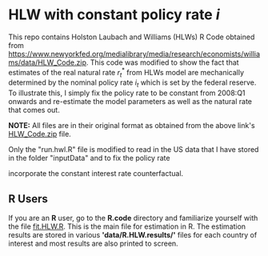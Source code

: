 # HLW with constant policy rate $i$






This repo contains Holston Laubach and Williams (HLWs) R Code obtained from https://www.newyorkfed.org/medialibrary/media/research/economists/williams/data/HLW_Code.zip. 
This code was modified to show the fact that estimates of the real natural rate $r^{\ast}_t$ from HLWs model are mechanically determined by the nominal policy rate $i_t$ which is set by the federal reserve. To illustrate this, I simply fix the policy rate to be constant from 2008:Q1 onwards and re-estimate the model parameters as well as the natural rate that comes out.

**NOTE:** All files are in their original format as obtained from the above link's 
[HLW_Code.zip](https://www.newyorkfed.org/medialibrary/media/research/economists/williams/data/HLW_Code.zip) file.

Only the "run.hwl.R" file is modified to read in the US data that I have stored in the folder "inputData" and to fix the policy rate 

incorporate the constant interest rate counterfactual.


## R Users
If you are an **R** user, go to the **R.code** directory and familiarize yourself with the file [fit.HLW.R](R.code/fit.HLW.R). This is the main file for estimation in R. The estimation results are stored in various **'data/R.HLW.results/'** files for each country of interest and most results are also printed to screen. 

